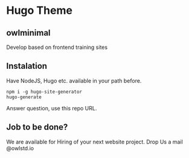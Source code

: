 # Hugo Theme
## owlminimal

Develop based on frontend training sites

## Instalation
Have NodeJS, Hugo etc. available in your path before.

```
npm i -g hugo-site-generator
hugo-generate
```
Answer question, use this repo URL.

## Job to be done?
We are available for Hiring of your next website project. Drop Us a mail @owlstd.io